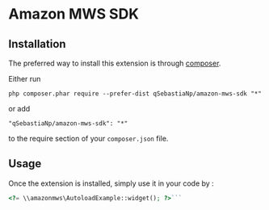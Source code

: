 Amazon MWS SDK
==============

Installation
------------

The preferred way to install this extension is through [composer](http://getcomposer.org/download/).

Either run

```
php composer.phar require --prefer-dist qSebastiaNp/amazon-mws-sdk "*"
```

or add

```
"qSebastiaNp/amazon-mws-sdk": "*"
```

to the require section of your `composer.json` file.


Usage
-----

Once the extension is installed, simply use it in your code by  :

```php
<?= \\amazonmws\AutoloadExample::widget(); ?>```